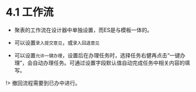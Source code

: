 # 4.1 工作流
* 聚表的工作流在设计器中单独设置，而ES是与模板一体的。
  
* 可以设置`录入提交意见`，或`录入回退意见`

* 可以设置`允许一键办理`，设置后在办理任务时，选择任务右健再点击“一键办理”，会自动办理任务。可通过设置字段默认值自动完成任务中相关内容的填写。

!> 撤回流程需要到已办中进行。